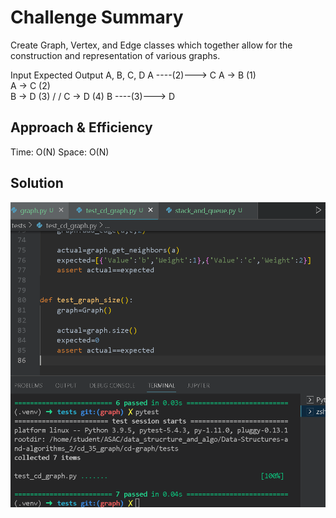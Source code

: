 # Challenge Summary
<!-- Description of the challenge -->
Create Graph, Vertex, and Edge classes which together allow for the construction and representation of various graphs.

 Input	           Expected Output
A, B, C, D      	A ----(2)---> C
A -> B (1)	
A -> C (2)	
B -> D (3)        	/ /
C -> D (4)       	B ----(3)---> D

## Approach & Efficiency
<!-- What approach did you take? Why? What is the Big O space/time for this approach? -->
Time: O(N)
Space: O(N)

## Solution
<!-- Show how to run your code, and examples of it in action -->

![](cd_graph/35_pass.PNG)
